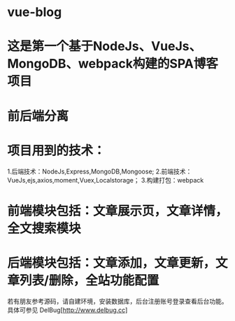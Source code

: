 # vue-blog
# 这是第一个基于NodeJs、VueJs、MongoDB、webpack构建的SPA博客项目
# 前后端分离
# 项目用到的技术：
1.后端技术：NodeJs,Express,MongoDB,Mongoose;
2.前端技术：VueJs,ejs,axios,moment,Vuex,Localstorage；
3.构建打包：webpack

# 前端模块包括：文章展示页，文章详情，全文搜索模块
# 后端模块包括：文章添加，文章更新，文章列表/删除，全站功能配置

若有朋友参考源码，请自建环境，安装数据库，后台注册账号登录查看后台功能。
具体可参见 DelBug[http://www.delbug.cc] 
